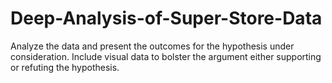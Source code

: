 # Deep-Analysis-of-Super-Store-Data
Analyze the data and present the outcomes for the hypothesis under consideration. Include visual data to bolster the argument either supporting or refuting the hypothesis.
